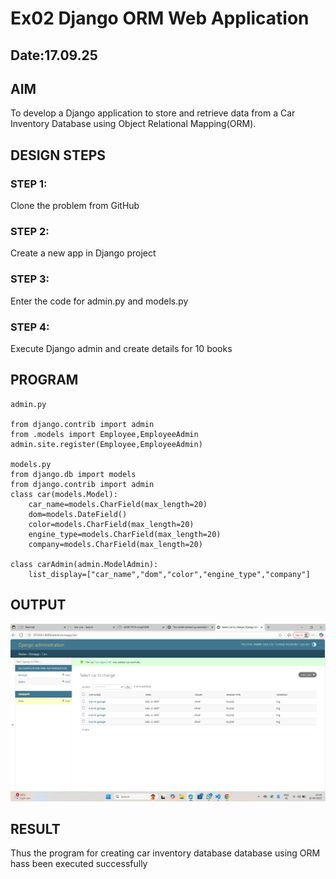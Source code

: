 # Ex02 Django ORM Web Application
## Date:17.09.25 

## AIM
To develop a Django application to store and retrieve data from a Car Inventory Database using Object Relational Mapping(ORM).




## DESIGN STEPS

### STEP 1:
Clone the problem from GitHub

### STEP 2:
Create a new app in Django project

### STEP 3:
Enter the code for admin.py and models.py

### STEP 4:
Execute Django admin and create details for 10 books

## PROGRAM
```
admin.py

from django.contrib import admin
from .models import Employee,EmployeeAdmin
admin.site.register(Employee,EmployeeAdmin)

models.py
from django.db import models
from django.contrib import admin
class car(models.Model):
    car_name=models.CharField(max_length=20)
    dom=models.DateField()
    color=models.CharField(max_length=20)
    engine_type=models.CharField(max_length=20)
    company=models.CharField(max_length=20)

class carAdmin(admin.ModelAdmin):
    list_display=["car_name","dom","color","engine_type","company"]

```


## OUTPUT
![alt text](<Screenshot 2025-09-19 203108.png>)




## RESULT
Thus the program for creating car inventory database database using ORM hass been executed successfully

